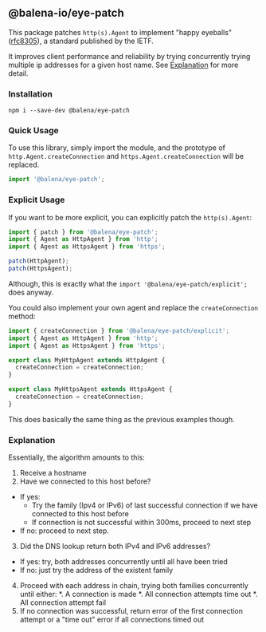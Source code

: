 ## @balena-io/eye-patch

This package patches `http(s).Agent` to implement "happy eyeballs" ([rfc8305](https://datatracker.ietf.org/doc/html/rfc8305)), a standard published by the IETF.

It improves client performance and reliability by trying concurrently trying multiple ip addresses for a given host name. See [Explanation](#explanation) for more detail.


### Installation

```
npm i --save-dev @balena/eye-patch
```

### Quick Usage

To use this library, simply import the module, and the prototype of `http.Agent.createConnection` and `https.Agent.createConnection` will be replaced.

```ts
import '@balena/eye-patch';
```

### Explicit Usage

If you want to be more explicit, you can explicitly patch the `http(s).Agent`:

```ts
import { patch } from '@balena/eye-patch';
import { Agent as HttpAgent } from 'http';
import { Agent as HttpsAgent } from 'https';

patch(HttpAgent);
patch(HttpsAgent);
```

Although, this is exactly what the `import '@balena/eye-patch/explicit';` does anyway.

You could also implement your own agent and replace the `createConnection` method:

```ts
import { createConnection } from '@balena/eye-patch/explicit';
import { Agent as HttpAgent } from 'http';
import { Agent as HttpsAgent } from 'https';

export class MyHttpAgent extends HttpAgent {
  createConnection = createConnection;
}

export class MyHttpsAgent extends HttpsAgent {
  createConnection = createConnection;
}
```

This does basically the same thing as the previous examples though.

### Explanation

Essentially, the algorithm amounts to this:

1. Receive a hostname
2. Have we connected to this host before?
  * If yes:
    * Try the family (Ipv4 or IPv6) of last successful connection if we have connected to this host before
    * If connection is not successful within 300ms, proceed to next step
  * If no: proceed to next step.
3. Did the DNS lookup return both IPv4 and IPv6 addresses?
  * If yes: try, both addresses concurrently until all have been tried
  * If no: just try the address of the existent family
4. Proceed with each address in chain, trying both families concurrently until either:
  *. A connection is made
  *. All connection attempts time out
  *. All connection attempt fail
5. If no connection was successful, return error of the first connection attempt or a "time out" error if all connections timed out
